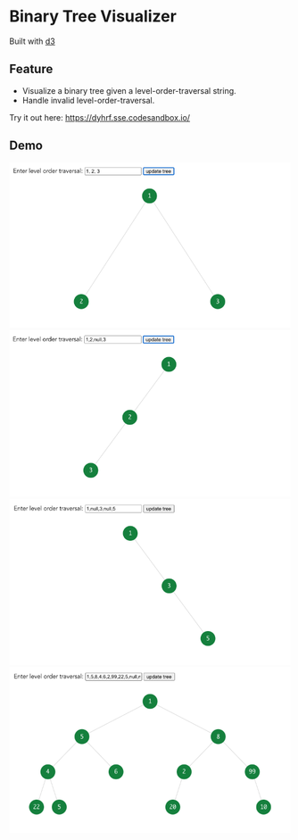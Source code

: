 # Binary Tree Visualizer
Built with [d3](https://d3js.org/)  

## Feature
- Visualize a binary tree given a level-order-traversal string.
- Handle invalid level-order-traversal.

Try it out here: https://dyhrf.sse.codesandbox.io/

## Demo
![simple tree](demo/simple_tree.png)  
![left child only](demo/left_child_only.png)  
![right child only](demo/right_child_only.png)  
![complex tree](demo/complex_tree.png)  
